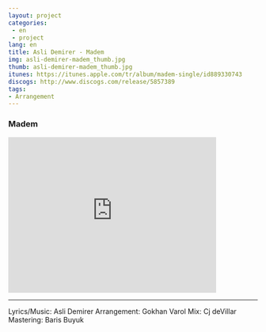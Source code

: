 ```yaml
---
layout: project
categories:
 - en
 - project
lang: en
title: Asli Demirer - Madem
img: asli-demirer-madem_thumb.jpg
thumb: asli-demirer-madem_thumb.jpg
itunes: https://itunes.apple.com/tr/album/madem-single/id889330743
discogs: http://www.discogs.com/release/5857389
tags: 
- Arrangement
---
```


### Madem

<div class="embed-responsive embed-responsive-16by9">
  <iframe width="420" height="315" src="https://www.youtube.com/embed/QWg2uIf5K24" frameborder="0" allowfullscreen></iframe>
</div>

---
Lyrics/Music: Asli Demirer
Arrangement: Gokhan Varol
Mix: Cj deVillar
Mastering: Baris Buyuk

